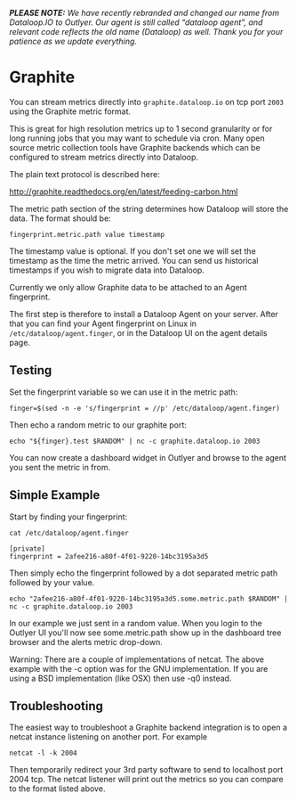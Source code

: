 _**PLEASE NOTE:** We have recently rebranded and changed our name from Dataloop.IO to Outlyer. Our agent is still called “dataloop agent”, and relevant code reflects the old name (Dataloop) as well. Thank you for your patience as we update everything._

# Graphite

You can stream metrics directly into `graphite.dataloop.io` on tcp port `2003` using the Graphite metric format.

This is great for high resolution metrics up to 1 second granularity or for long running jobs that you may want to schedule via cron. Many open source metric collection tools have Graphite backends which can be configured to stream metrics directly into Dataloop.

The plain text protocol is described here:

<http://graphite.readthedocs.org/en/latest/feeding-carbon.html>

The metric path section of the string determines how Dataloop will store the data. The format should be:

```
fingerprint.metric.path value timestamp
```

The timestamp value is optional. If you don't set one we will set the timestamp as the time the metric arrived. You can send us historical timestamps if you wish to migrate data into Dataloop.

Currently we only allow Graphite data to be attached to an Agent fingerprint.

The first step is therefore to install a Dataloop Agent on your server. After that you can find your Agent fingerprint on Linux in `/etc/dataloop/agent.finger`, or in the Dataloop UI on the agent details page.

 

## Testing

Set the fingerprint variable so we can use it in the metric path:

```
finger=$(sed -n -e 's/fingerprint = //p' /etc/dataloop/agent.finger)
```

Then echo a random metric to our graphite port:

```
echo "${finger}.test $RANDOM" | nc -c graphite.dataloop.io 2003
```

You can now create a dashboard widget in Outlyer and browse to the agent you sent the metric in from.

 

## Simple Example

Start by finding your fingerprint:

```
cat /etc/dataloop/agent.finger

[private]
fingerprint = 2afee216-a80f-4f01-9220-14bc3195a3d5
```

Then simply echo the fingerprint followed by a dot separated metric path followed by your value.

```
echo "2afee216-a80f-4f01-9220-14bc3195a3d5.some.metric.path $RANDOM" | nc -c graphite.dataloop.io 2003
```

In our example we just sent in a random value. When you login to the Outlyer UI you'll now see some.metric.path show up in the dashboard tree browser and the alerts metric drop-down.

Warning: There are a couple of implementations of netcat. The above example with the -c option was for the GNU implementation. If you are using a BSD implementation (like OSX) then use -q0 instead. 

 

## Troubleshooting

The easiest way to troubleshoot a Graphite backend integration is to open a netcat instance listening on another port. For example

```
netcat -l -k 2004
```

Then temporarily redirect your 3rd party software to send to localhost port 2004 tcp. The netcat listener will print out the metrics so you can compare to the format listed above.
